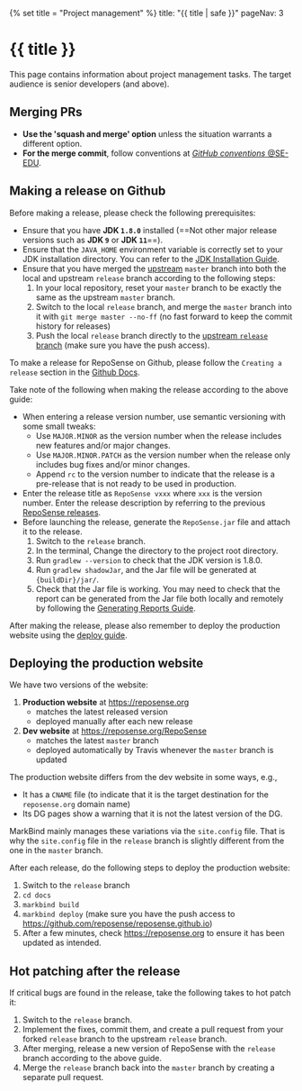 {% set title = "Project management" %}
<frontmatter>
  title: "{{ title | safe }}"
  pageNav: 3
</frontmatter>

<h1 class="display-4"><md>{{ title }}</md></h1>

<div class="lead">

This page contains information about project management tasks. The target audience is senior developers (and above).
</div>

<!-- ==================================================================================================== -->


## Merging PRs

* **Use the 'squash and merge' option** unless the situation warrants a different option.
* **For the merge commit**, follow conventions at [_GitHub conventions_ @SE-EDU](https://se-education.org/guides/conventions/github.html).

<!-- ==================================================================================================== -->

## Making a release on Github

Before making a release, please check the following prerequisites:

* Ensure that you have **JDK `1.8.0`** installed (==Not other major release versions such as **JDK `9`** or **JDK `11`**==).
* Ensure that the `JAVA_HOME` environment variable is correctly set to your JDK installation directory. You can refer to the [JDK Installation Guide](https://docs.oracle.com/cd/E19182-01/821-0917/inst_jdk_javahome_t/index.html).
* Ensure that you have merged the [upstream](https://github.com/RepoSense/reposense) `master` branch into both the local and upstream `release` branch according to the following steps:
    1. In your local repository, reset your `master` branch to be exactly the same as the upstream `master` branch.
    1. Switch to the local `release` branch, and merge the `master` branch into it with `git merge master --no-ff` (no fast forward to keep the commit history for releases)
    1. Push the local `release` branch directly to the [upstream `release` branch](https://github.com/reposense/RepoSense/tree/release) (make sure you have the push access).
    
To make a release for RepoSense on Github, please follow the `Creating a release` section in the [Github Docs](https://docs.github.com/en/github/administering-a-repository/managing-releases-in-a-repository).<br>

Take note of the following when making the release according to the above guide:
* When entering a release version number, use semantic versioning with some small tweaks:
  * Use `MAJOR.MINOR` as the version number when the release includes new features and/or major changes.
  * Use `MAJOR.MINOR.PATCH` as the version number when the release only includes bug fixes and/or minor changes.
  * Append `rc` to the version number to indicate that the release is a pre-release that is not ready to be used in production.
* Enter the release title as `RepoSense vxxx` where `xxx` is the version number. Enter the release description by referring to the previous [RepoSense releases](https://github.com/reposense/RepoSense/releases).
* Before launching the release, generate the `RepoSense.jar` file and attach it to the release.
  1. Switch to the `release` branch.
  1. In the terminal, Change the directory to the project root directory.
  1. Run `gradlew --version` to check that the JDK version is 1.8.0.
  1. Run `gradlew shadowJar`, and the Jar file will be generated at `{buildDir}/jar/`.
  1. Check that the Jar file is working. You may need to check that the report can be generated from the Jar file both locally and remotely by following the [Generating Reports Guide](../ug/generatingReports.html).

After making the release, please also remember to deploy the production website using the [deploy guide](#deploying-the-production-website).

<!-- ==================================================================================================== -->

## Deploying the production website

We have two versions of the website:

1. **Production website** at https://reposense.org
   * matches the latest released version
   * deployed manually after each new release
1. **Dev website** at https://reposense.org/RepoSense
   * matches the latest `master` branch
   * deployed automatically by Travis whenever the `master` branch is updated

The production website differs from the dev website in some ways, e.g.,

* It has a `CNAME` file (to indicate that it is the target destination for the `reposense.org` domain name)
* Its DG pages show a warning that it is not the latest version of the DG.

MarkBind mainly manages these variations via the `site.config` file. That is why the `site.config` file in the `release` branch is slightly different from the one in the `master` branch.

After each release, do the following steps to deploy the production website:
1. Switch to the `release` branch
1. `cd docs`
1. `markbind build`
1. `markbind deploy` (make sure you have the push access to https://github.com/reposense/reposense.github.io)
1. After a few minutes, check https://reposense.org to ensure it has been updated as intended.

<!-- ==================================================================================================== -->

## Hot patching after the release

If critical bugs are found in the release, take the following takes to hot patch it:
1. Switch to the `release` branch.
1. Implement the fixes, commit them, and create a pull request from your forked `release` branch to the upstream `release` branch.
1. After merging, release a new version of RepoSense with the `release` branch according to the above guide.
1. Merge the `release` branch back into the `master` branch by creating a separate pull request.
